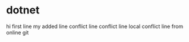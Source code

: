 # dotnet
hi first line
my added line
conflict line
conflict line local
conflict line from online git

